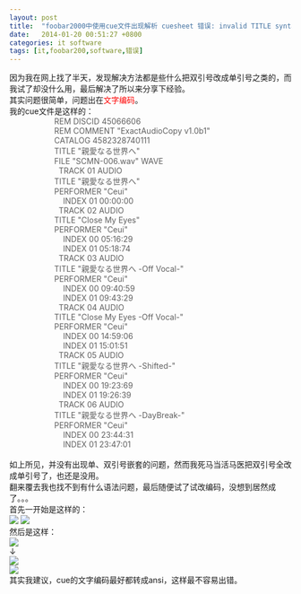 ```yaml
---
layout: post
title:  "foobar2000中使用cue文件出现解析 cuesheet 错误: invalid TITLE syntax错误"
date:   2014-01-20 00:51:27 +0800
categories: it software
tags: [it,foobar200,software,错误]
---
```


<article>
<div>因为我在网上找了半天，发现解决方法都是些什么把双引号改成单引号之类的，而我试了却没什么用，最后解决了所以来分享下经验。
<div>其实问题很简单，问题出在<font color="#FF0000">文字编码</font>。</div>
<!-- more -->
<div>我的cue文件是这样的：</div>
<blockquote style="margin: 0 0 0 40px; border: none; padding: 0px;">
<blockquote style="margin: 0 0 0 40px; border: none; padding: 0px;">
<div>
<div>REM DISCID 45066606</div>
<iframe id="tmp_downloadhelper_iframe" style="display: none;"></iframe></div>
</blockquote>
<blockquote style="margin: 0 0 0 40px; border: none; padding: 0px;">
<div>
<div>REM COMMENT "ExactAudioCopy v1.0b1"</div>
</div>
</blockquote>
<blockquote style="margin: 0 0 0 40px; border: none; padding: 0px;">
<div>
<div>CATALOG 4582328740111</div>
</div>
</blockquote>
<blockquote style="margin: 0 0 0 40px; border: none; padding: 0px;">
<div>
<div>TITLE "親愛なる世界へ"</div>
</div>
</blockquote>
<blockquote style="margin: 0 0 0 40px; border: none; padding: 0px;">
<div>
<div>FILE "SCMN-006.wav" WAVE</div>
</div>
</blockquote>
<blockquote style="margin: 0 0 0 40px; border: none; padding: 0px;">
<div>
<div>&nbsp;<wbr> TRACK 01 AUDIO</div>
</div>
</blockquote>
<blockquote style="margin: 0 0 0 40px; border: none; padding: 0px;">
<div>
<div>TITLE "親愛なる世界へ"</div>
</div>
</blockquote>
<blockquote style="margin: 0 0 0 40px; border: none; padding: 0px;">
<div>
<div>PERFORMER "Ceui"</div>
</div>
</blockquote>
<blockquote style="margin: 0 0 0 40px; border: none; padding: 0px;">
<div>
<div>&nbsp;<wbr> &nbsp;<wbr> INDEX 01 00:00:00</div>
</div>
</blockquote>
<blockquote style="margin: 0 0 0 40px; border: none; padding: 0px;">
<div>
<div>&nbsp;<wbr> TRACK 02 AUDIO</div>
</div>
</blockquote>
<blockquote style="margin: 0 0 0 40px; border: none; padding: 0px;">
<div>
<div>TITLE "Close My Eyes"</div>
</div>
</blockquote>
<blockquote style="margin: 0 0 0 40px; border: none; padding: 0px;">
<div>
<div>PERFORMER "Ceui"</div>
</div>
</blockquote>
<blockquote style="margin: 0 0 0 40px; border: none; padding: 0px;">
<div>
<div>&nbsp;<wbr> &nbsp;<wbr> INDEX 00 05:16:29</div>
</div>
</blockquote>
<blockquote style="margin: 0 0 0 40px; border: none; padding: 0px;">
<div>
<div>&nbsp;<wbr> &nbsp;<wbr> INDEX 01 05:18:74</div>
</div>
</blockquote>
<blockquote style="margin: 0 0 0 40px; border: none; padding: 0px;">
<div>
<div>&nbsp;<wbr> TRACK 03 AUDIO</div>
</div>
</blockquote>
<blockquote style="margin: 0 0 0 40px; border: none; padding: 0px;">
<div>
<div>TITLE "親愛なる世界へ -Off Vocal-"</div>
</div>
</blockquote>
<blockquote style="margin: 0 0 0 40px; border: none; padding: 0px;">
<div>
<div>PERFORMER "Ceui"</div>
</div>
</blockquote>
<blockquote style="margin: 0 0 0 40px; border: none; padding: 0px;">
<div>
<div>&nbsp;<wbr> &nbsp;<wbr> INDEX 00 09:40:59</div>
</div>
</blockquote>
<blockquote style="margin: 0 0 0 40px; border: none; padding: 0px;">
<div>
<div>&nbsp;<wbr> &nbsp;<wbr> INDEX 01 09:43:29</div>
</div>
</blockquote>
<blockquote style="margin: 0 0 0 40px; border: none; padding: 0px;">
<div>
<div>&nbsp;<wbr> TRACK 04 AUDIO</div>
</div>
</blockquote>
<blockquote style="margin: 0 0 0 40px; border: none; padding: 0px;">
<div>
<div>TITLE "Close My Eyes -Off Vocal-"</div>
</div>
</blockquote>
<blockquote style="margin: 0 0 0 40px; border: none; padding: 0px;">
<div>
<div>PERFORMER "Ceui"</div>
</div>
</blockquote>
<blockquote style="margin: 0 0 0 40px; border: none; padding: 0px;">
<div>
<div>&nbsp;<wbr> &nbsp;<wbr> INDEX 00 14:59:06</div>
</div>
</blockquote>
<blockquote style="margin: 0 0 0 40px; border: none; padding: 0px;">
<div>
<div>&nbsp;<wbr> &nbsp;<wbr> INDEX 01 15:01:51</div>
</div>
</blockquote>
<blockquote style="margin: 0 0 0 40px; border: none; padding: 0px;">
<div>
<div>&nbsp;<wbr> TRACK 05 AUDIO</div>
</div>
</blockquote>
<blockquote style="margin: 0 0 0 40px; border: none; padding: 0px;">
<div>
<div>TITLE "親愛なる世界へ -Shifted-"</div>
</div>
</blockquote>
<blockquote style="margin: 0 0 0 40px; border: none; padding: 0px;">
<div>
<div>PERFORMER "Ceui"</div>
</div>
</blockquote>
<blockquote style="margin: 0 0 0 40px; border: none; padding: 0px;">
<div>
<div>&nbsp;<wbr> &nbsp;<wbr> INDEX 00 19:23:69</div>
</div>
</blockquote>
<blockquote style="margin: 0 0 0 40px; border: none; padding: 0px;">
<div>
<div>&nbsp;<wbr> &nbsp;<wbr> INDEX 01 19:26:39</div>
</div>
</blockquote>
<blockquote style="margin: 0 0 0 40px; border: none; padding: 0px;">
<div>
<div>&nbsp;<wbr> TRACK 06 AUDIO</div>
</div>
</blockquote>
<blockquote style="margin: 0 0 0 40px; border: none; padding: 0px;">
<div>
<div>TITLE "親愛なる世界へ -DayBreak-"</div>
</div>
</blockquote>
<blockquote style="margin: 0 0 0 40px; border: none; padding: 0px;">
<div>
<div>PERFORMER "Ceui"</div>
</div>
</blockquote>
<blockquote style="margin: 0 0 0 40px; border: none; padding: 0px;">
<div>
<div>&nbsp;<wbr> &nbsp;<wbr> INDEX 00 23:44:31</div>
</div>
</blockquote>
<blockquote style="margin: 0 0 0 40px; border: none; padding: 0px;">
<div>
<div>&nbsp;<wbr> &nbsp;<wbr> INDEX 01 23:47:01</div>
</div>
</blockquote>
</blockquote>
<br>
<div>如上所见，并没有出现单、双引号嵌套的问题，然而我死马当活马医把双引号全改成单引号了，也还是没用。</div>
<div>翻来覆去我也找不到有什么语法问题，最后随便试了试改编码，没想到居然成了。。。</div>
<div style="line-height: 21px;">首先一开始是这样的：</div>
<img src="{{ site.post_image_directory }}/2014-01-20-foobar2000-shiyong-cue-error-1.jpg" >
<img src="{{ site.post_image_directory }}/2014-01-20-foobar2000-shiyong-cue-error-2.jpg" >
<div style="line-height: 21px;">然后是这样：</div>
<img src="{{ site.post_image_directory }}/2014-01-20-foobar2000-shiyong-cue-error-3.jpg" >
<div>↓</div>
<img src="{{ site.post_image_directory }}/2014-01-20-foobar2000-shiyong-cue-error-4.jpg" >
<div><img src="{{ site.post_image_directory }}/2014-01-20-foobar2000-shiyong-cue-error-5.jpg" ></div>
<div>其实我建议，cue的文字编码最好都转成ansi，这样最不容易出错。</div>
</article>